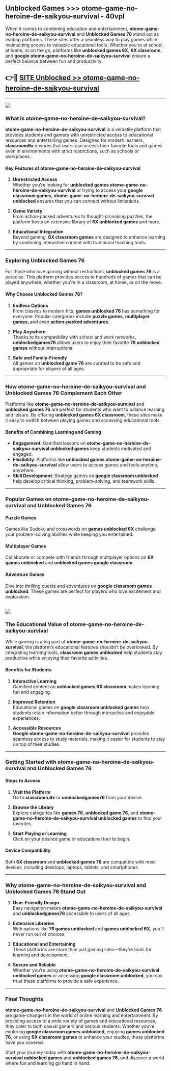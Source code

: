 ## Unblocked Games >>> otome-game-no-heroine-de-saikyou-survival - 40vpl 

When it comes to combining education and entertainment, **otome-game-no-heroine-de-saikyou-survival** and **Unblocked Games 76** stand out as leading platforms. These sites offer a seamless way to play games while maintaining access to valuable educational tools. Whether you're at school, at home, or on the go, platforms like **unblocked games 6X**, **6X classroom**, and **google otome-game-no-heroine-de-saikyou-survival** ensure a perfect balance between fun and productivity.
## 👉🔴 [SITE Unblocked >> otome-game-no-heroine-de-saikyou-survival](http://premium.freeplayer.one?title=otome-game-no-heroine-de-saikyou-survival&ref=22JU)
---
<a href="http://premium.freeplayer.one?title=otome-game-no-heroine-de-saikyou-survival&ref=22JU/"><img src="https://github.com/user-attachments/assets/438f12ca-57a4-47a3-8ead-c64da593a1e5"/></a>
### What is otome-game-no-heroine-de-saikyou-survival?  

**otome-game-no-heroine-de-saikyou-survival** is a versatile platform that provides students and gamers with unrestricted access to educational resources and entertaining games. Designed for modern learners, **classroom6x** ensures that users can access their favorite tools and games even in environments with strict restrictions, such as schools or workplaces.  

#### Key Features of otome-game-no-heroine-de-saikyou-survival  

1. **Unrestricted Access**  
   Whether you're looking for **unblocked games otome-game-no-heroine-de-saikyou-survival** or trying to access your **google classroom games**, **otome-game-no-heroine-de-saikyou-survival unblocked** ensures that you can connect without limitations.  

2. **Game Variety**  
   From action-packed adventures to thought-provoking puzzles, the platform hosts an extensive library of **6X unblocked games** and more.  

3. **Educational Integration**  
   Beyond gaming, **6X classroom games** are designed to enhance learning by combining interactive content with traditional teaching tools.  



---

### Exploring Unblocked Games 76  

For those who love gaming without restrictions, **unblocked games 76** is a paradise. This platform provides access to hundreds of games that can be played anywhere, whether you're in a classroom, at home, or on the move.  

#### Why Choose Unblocked Games 76?  

1. **Endless Options**  
   From classics to modern hits, **games unblocked 76** has something for everyone. Popular categories include **puzzle games**, **multiplayer games**, and even **action-packed adventures**.  

2. **Play Anywhere**  
   Thanks to its compatibility with school and work networks, **unblockedgames76** allows users to enjoy their favorite **76 unblocked games** without interruptions.  

3. **Safe and Family-Friendly**  
   All games on **unblocked game 76** are curated to be safe and appropriate for players of all ages.  

---

### How otome-game-no-heroine-de-saikyou-survival and Unblocked Games 76 Complement Each Other  

Platforms like **otome-game-no-heroine-de-saikyou-survival** and **unblocked games 76** are perfect for students who want to balance learning and leisure. By offering **unblocked games 6X classroom**, these sites make it easy to switch between playing games and accessing educational tools.  

#### Benefits of Combining Learning and Gaming  

- **Engagement**: Gamified lessons on **otome-game-no-heroine-de-saikyou-survival unblocked games** keep students motivated and engaged.  
- **Flexibility**: Platforms like **unblocked games otome-game-no-heroine-de-saikyou-survival** allow users to access games and tools anytime, anywhere.  
- **Skill Development**: Strategy games on **google classroom unblocked** help develop critical thinking, problem-solving, and teamwork skills.  

---

### Popular Games on otome-game-no-heroine-de-saikyou-survival and Unblocked Games 76  

#### Puzzle Games  

Games like Sudoku and crosswords on **games unblocked 6X** challenge your problem-solving abilities while keeping you entertained.  

#### Multiplayer Games  

Collaborate or compete with friends through multiplayer options on **6X games unblocked** and **unblocked games google classroom**.  

#### Adventure Games  

Dive into thrilling quests and adventures on **google classroom games unblocked**. These games are perfect for players who love excitement and exploration.  

<a href="http://download.freeplayer.one?title=otome-game-no-heroine-de-saikyou-survival&ref=23D/"><img src="https://github.com/user-attachments/assets/fe0c3e91-c8e1-489c-acf0-e2f614c12fb8"/></a>
---

### The Educational Value of otome-game-no-heroine-de-saikyou-survival  

While gaming is a big part of **otome-game-no-heroine-de-saikyou-survival**, the platform’s educational features shouldn’t be overlooked. By integrating learning tools, **classroom games unblocked** help students stay productive while enjoying their favorite activities.  

#### Benefits for Students  

1. **Interactive Learning**  
   Gamified content on **unblocked games 6X classroom** makes learning fun and engaging.  

2. **Improved Retention**  
   Educational games on **google classroom unblocked games** help students retain information better through interactive and enjoyable experiences.  

3. **Accessible Resources**  
   **Google otome-game-no-heroine-de-saikyou-survival** provides seamless access to study materials, making it easier for students to stay on top of their studies.  

---

### Getting Started with otome-game-no-heroine-de-saikyou-survival and Unblocked Games 76  

#### Steps to Access  

1. **Visit the Platform**  
   Go to **classroom.6x** or **unblockedgames76** from your device.  

2. **Browse the Library**  
   Explore categories like **games 76**, **unblocked game 76**, and **otome-game-no-heroine-de-saikyou-survival unblocked games** to find your favorites.  

3. **Start Playing or Learning**  
   Click on your desired game or educational tool to begin.  

#### Device Compatibility  

Both **6X classroom** and **unblocked games 76** are compatible with most devices, including desktops, laptops, tablets, and smartphones.  

---

### Why otome-game-no-heroine-de-saikyou-survival and Unblocked Games 76 Stand Out  

1. **User-Friendly Design**  
   Easy navigation makes **otome-game-no-heroine-de-saikyou-survival** and **unblockedgames76** accessible to users of all ages.  

2. **Extensive Libraries**  
   With options like **76 games unblocked** and **games unblocked 6X**, you’ll never run out of choices.  

3. **Educational and Entertaining**  
   These platforms are more than just gaming sites—they’re tools for learning and development.  

4. **Secure and Reliable**  
   Whether you’re using **otome-game-no-heroine-de-saikyou-survival unblocked games** or accessing **google classroom unblocked**, you can trust these platforms to provide a safe experience.  

---

### Final Thoughts  

**otome-game-no-heroine-de-saikyou-survival** and **Unblocked Games 76** are game-changers in the world of online learning and entertainment. By providing access to a wide variety of games and educational resources, they cater to both casual gamers and serious students. Whether you’re exploring **google classroom games unblocked**, enjoying **games unblocked 76**, or using **6X classroom games** to enhance your studies, these platforms have you covered.  

Start your journey today with **otome-game-no-heroine-de-saikyou-survival unblocked games** and **unblocked games 76**, and discover a world where fun and learning go hand in hand.  